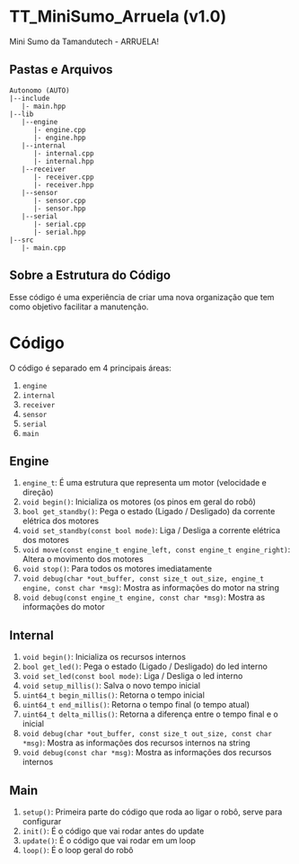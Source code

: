 # TT_MiniSumo_Arruela (v1.0)
 Mini Sumo da Tamandutech - ARRUELA!

## Pastas e Arquivos
 ```
 Autonomo (AUTO)
 |--include
    |- main.hpp
 |--lib
    |--engine
       |- engine.cpp
       |- engine.hpp
    |--internal
       |- internal.cpp
       |- internal.hpp
    |--receiver
       |- receiver.cpp
       |- receiver.hpp
    |--sensor
       |- sensor.cpp
       |- sensor.hpp
    |--serial
       |- serial.cpp
       |- serial.hpp
 |--src
    |- main.cpp
 ```

## Sobre a Estrutura do Código
 Esse código é uma experiência de criar uma nova organização que tem como objetivo facilitar a manutenção.

# Código
 O código é separado em 4 principais áreas:
 1. `engine`
 2. `internal`
 3. `receiver`
 4. `sensor`
 5. `serial`
 6. `main`

## Engine
 1. `engine_t`: É uma estrutura que representa um motor (velocidade e direção)
 2. `void begin()`: Inicializa os motores (os pinos em geral do robô)
 3. `bool get_standby()`: Pega o estado (Ligado / Desligado) da corrente elétrica dos motores
 4. `void set_standby(const bool mode)`: Liga / Desliga a corrente elétrica dos motores
 5. `void move(const engine_t engine_left, const engine_t engine_right)`: Altera o movimento dos motores
 6. `void stop()`: Para todos os motores imediatamente
 7. `void debug(char *out_buffer, const size_t out_size, engine_t engine, const char *msg)`: Mostra as informações do motor na string
 8. `void debug(const engine_t engine, const char *msg)`: Mostra as informações do motor

## Internal
 1. `void begin()`: Inicializa os recursos internos
 2. `bool get_led()`: Pega o estado (Ligado / Desligado) do led interno
 3. `void set_led(const bool mode)`: Liga / Desliga o led interno
 4. `void setup_millis()`: Salva o novo tempo inicial
 5. `uint64_t begin_millis()`: Retorna o tempo inicial
 6. `uint64_t end_millis()`: Retorna o tempo final (o tempo atual)
 7. `uint64_t delta_millis()`: Retorna a diferença entre o tempo final e o inicial
 8. `void debug(char *out_buffer, const size_t out_size, const char *msg)`: Mostra as informações dos recursos internos na string
 9. `void debug(const char *msg)`: Mostra as informações dos recursos internos

## Main
 1. `setup()`: Primeira parte do código que roda ao ligar o robô, serve para configurar
 2. `init()`: É o código que vai rodar antes do update
 3. `update()`: É o código que vai rodar em um loop
 4. `loop()`: É o loop geral do robô

